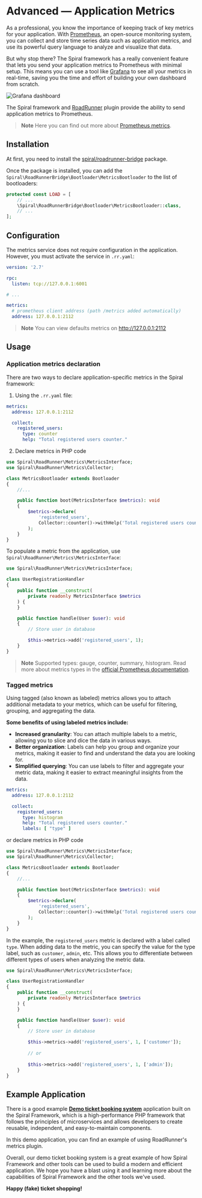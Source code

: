 # Advanced — Application Metrics

As a professional, you know the importance of keeping track of key metrics for your application.
With [Prometheus](https://prometheus.io/), an open-source monitoring system, you can collect and store time series data
such as application metrics, and use its powerful query language to analyze and visualize that data.

But why stop there? The Spiral framework has a really convenient feature that lets you send your application metrics to
Prometheus with minimal setup. This means you can use a tool like [Grafana](https://grafana.com/) to see all your
metrics in real-time, saving you the time and effort of building your own dashboard from scratch.

![Grafana dashboard](https://user-images.githubusercontent.com/773481/205066017-ecddefc4-1d07-4428-b3ad-af49baadad0a.png)

The Spiral framework and [RoadRunner](https://roadrunner.dev/docs/plugins-metrics) plugin provide the ability to send
application metrics to Prometheus.

> **Note**
> Here you can find out more about [Prometheus metrics](https://prometheus.io/docs/concepts/data_model/).

## Installation

At first, you need to install the [spiral/roadrunner-bridge](../start/server.md#roadrunner-bridge) package.

Once the package is installed, you can add the `Spiral\RoadRunnerBridge\Bootloader\MetricsBootloader` to the list of
bootloaders:

```php app/src/Application/Kernel.php
protected const LOAD = [
    // ...
    \Spiral\RoadRunnerBridge\Bootloader\MetricsBootloader::class,
    // ...
];
```

## Configuration

The metrics service does not require configuration in the application. However, you must activate the service
in `.rr.yaml`:

```yaml
version: '2.7'

rpc:
  listen: tcp://127.0.0.1:6001

# ...

metrics:
  # prometheus client address (path /metrics added automatically)
  address: 127.0.0.1:2112
```

> **Note**
> You can view defaults metrics on http://127.0.0.1:2112

## Usage

### Application metrics declaration

There are two ways to declare application-specific metrics in the Spiral framework:

1. Using the `.rr.yaml` file:

```yaml
metrics:
  address: 127.0.0.1:2112

  collect:
    registered_users:
      type: counter
      help: "Total registered users counter."
```

2. Declare metrics in PHP code

```php
use Spiral\RoadRunner\Metrics\MetricsInterface;
use Spiral\RoadRunner\Metrics\Collector;

class MetricsBootloader extends Bootloader
{
    //...

    public function boot(MetricsInterface $metrics): void
    {
        $metrics->declare(
            'registered_users',
            Collector::counter()->withHelp('Total registered users counter.')
        );
    }
}
```

To populate a metric from the application, use `Spiral\RoadRunner\Metrics\MetricsInterface`:

```php
use Spiral\RoadRunner\Metrics\MetricsInterface; 

class UserRegistrationHandler
{
    public function __construct(
        private readonly MetricsInterface $metrics
    ) {
    }

    public function handle(User $user): void
    {
        // Store user in database

        $this->metrics->add('registered_users', 1);
    }
}
```

> **Note**
> Supported types: gauge, counter, summary, histogram. Read more about metrics types in
> the [official Prometheus documentation](https://prometheus.io/docs/concepts/metric_types/).

### Tagged metrics

Using tagged (also known as labeled) metrics allows you to attach additional metadata to your metrics, which can be
useful for filtering, grouping, and aggregating the data.

**Some benefits of using labeled metrics include:**

- **Increased granularity**: You can attach multiple labels to a metric, allowing you to slice and dice the data in
  various ways.
- **Better organization**: Labels can help you group and organize your metrics, making it easier to find and understand
  the data you are looking for.
- **Simplified querying**: You can use labels to filter and aggregate your metric data, making it easier to extract
  meaningful insights from the data.

```yaml
metrics:
  address: 127.0.0.1:2112

  collect:
    registered_users:
      type: histogram
      help: "Total registered users counter."
      labels: [ "type" ]
```

or declare metrics in PHP code

```php
use Spiral\RoadRunner\Metrics\MetricsInterface;
use Spiral\RoadRunner\Metrics\Collector;

class MetricsBootloader extends Bootloader
{
    //...

    public function boot(MetricsInterface $metrics): void
    {
        $metrics->declare(
            'registered_users',
            Collector::counter()->withHelp('Total registered users counter.')->withLabels('type')
        );
    }
}
```

In the example, the `registered_users` metric is declared with a label called `type`. When adding data to the
metric, you can specify the value for the type label, such as `customer`, `admin`, etc. This allows you to differentiate
between different types of users when analyzing the metric data.

```php
use Spiral\RoadRunner\Metrics\MetricsInterface; 

class UserRegistrationHandler
{
    public function __construct(
        private readonly MetricsInterface $metrics
    ) {
    }

    public function handle(User $user): void
    {
        // Store user in database

        $this->metrics->add('registered_users', 1, ['customer']);
        
        // or
        
        $this->metrics->add('registered_users', 1, ['admin']);
    }
}
```

## Example Application

There is a good example [**Demo ticket booking system**](https://github.com/spiral/ticket-booking) application built
on the Spiral Framework, which is a high-performance PHP framework that follows the principles of microservices and
allows developers to create reusable, independent, and easy-to-maintain components.

In this demo application, you can find an example of using RoadRunner's metrics plugin.

Overall, our demo ticket booking system is a great example of how Spiral Framework and other tools can be used to build
a modern and efficient application. We hope you have a blast using it and learning more about the capabilities of
Spiral Framework and the other tools we've used.

**Happy (fake) ticket shopping!**
